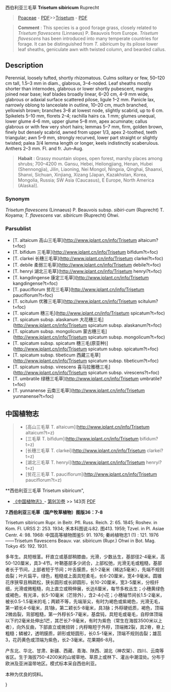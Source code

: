西伯利亚三毛草 **Trisetum sibiricum** Ruprecht

> [Poaceae](http://www.iplant.cn/info/Poaceae?t=foc) - [PDF](http://www.iplant.cn/foc/pdf/Poaceae.pdf)>>[Trisetum](http://www.iplant.cn/info/Trisetum?t=foc) - [PDF](http://www.iplant.cn/foc/pdf/Trisetum.pdf)


> **Comment** : 
> This species is a good forage grass, closely related to *Trisetum flavescens* (Linnaeus) P. Beauvois from Europe. *Trisetum flavescens* has been introduced into many temperate countries for forage. It can be distinguished from *T. sibiricum* by its pilose lower leaf sheaths, geniculate awn with twisted column, and bearded callus.

## Description

Perennial, loosely tufted, shortly rhizomatous. Culms solitary or few, 50–120 cm tall, 1.5–3 mm in diam., glabrous, 3–4-noded. Leaf sheaths mostly shorter than internodes, glabrous or lower shortly pubescent, margins joined near base; leaf blades broadly linear, 6–20 cm, 4–9 mm wide, glabrous or adaxial surface scattered pilose, ligule 1–2 mm. Panicle lax, narrowly oblong to lanceolate in outline, 10–20 cm, much branched, yellowish brown; branches 3–8 at lowest node, slightly scabrid, up to 6 cm. Spikelets 5–10 mm, florets 2–4; rachilla hairs ca. 1 mm; glumes unequal, lower glume 4–6 mm, upper glume 5–8 mm, apex acuminate; callus glabrous or with few very short hairs; lemmas 5–7 mm, firm, golden brown, finely but densely scabrid, awned from upper 1/3, apex 2-toothed, teeth triangular; awn 5–9 mm, strongly recurved, lower part straight or slightly twisted; palea 3/4 lemma length or longer, keels indistinctly scaberulous. Anthers 2–3 mm. Fl. and fr. Jun–Aug.


> **Habait** : 
> Grassy mountain slopes, open forest, marshy places among shrubs; 700–4200 m. Gansu, Hebei, Heilongjiang, Henan, Hubei (Shennongjia), Jilin, Liaoning, Nei Mongol, Ningxia, Qinghai, Shaanxi, Shanxi, Sichuan, Xinjiang, Xizang [Japan, Kazakhstan, Korea, Mongolia, Russia; SW Asia (Caucasus), E Europe, North America (Alaska)].

### Synonym
*Trisetum flavescens* (Linnaeus) P. Beauvois subsp. *sibiri-cum* (Ruprecht) T. Koyama; *T. flavescens* var. *sibiricum* (Ruprecht) Ohwi.



### Parsublist

* [T.  altaicum  高山三毛草](http://www.iplant.cn/info/Trisetum altaicum?t=foc)
* [T.  bifidum  三毛草](http://www.iplant.cn/info/Trisetum bifidum?t=foc)
* [T.  clarkei  长穗三毛草](http://www.iplant.cn/info/Trisetum clarkei?t=foc)
* [T.  debile  柔弱三毛草](http://www.iplant.cn/info/Trisetum debile?t=foc)
* [T.  henryi  湖北三毛草](http://www.iplant.cn/info/Trisetum henryi?t=foc)
* [T.  kangdingense  康定三毛草](http://www.iplant.cn/info/Trisetum kangdingense?t=foc)
* [T.  pauciflorum  贫花三毛草](http://www.iplant.cn/info/Trisetum pauciflorum?t=foc)
* [T.  scitulum  优雅三毛草](http://www.iplant.cn/info/Trisetum scitulum?t=foc)
* [T.  spicatum  穗三毛](http://www.iplant.cn/info/Trisetum spicatum?t=foc)
* [T.  spicatum subsp. alaskanum  大花穗三毛](http://www.iplant.cn/info/Trisetum spicatum subsp. alaskanum?t=foc)
* [T.  spicatum subsp. mongolicum  蒙古穗三毛](http://www.iplant.cn/info/Trisetum spicatum subsp. mongolicum?t=foc)
* [T.  spicatum subsp. spicatum  穗三毛(原亚种)](http://www.iplant.cn/info/Trisetum spicatum subsp. spicatum?t=foc)
* [T.  spicatum subsp. tibeticum  西藏三毛草](http://www.iplant.cn/info/Trisetum spicatum subsp. tibeticum?t=foc)
* [T.  spicatum subsp. virescens  喜马拉雅穗三毛](http://www.iplant.cn/info/Trisetum spicatum subsp. virescens?t=foc)
* [T.  umbratile  绿穗三毛草](http://www.iplant.cn/info/Trisetum umbratile?t=foc)
* [T.  yunnanense  云南三毛草](http://www.iplant.cn/info/Trisetum yunnanense?t=foc)


## 中国植物志

> * [高山三毛草  T.  altaicum](http://www.iplant.cn/info/Trisetum altaicum?t=z)
> * [三毛草  T.  bifidum](http://www.iplant.cn/info/Trisetum bifidum?t=z)
> * [长穗三毛草  T.  clarkei](http://www.iplant.cn/info/Trisetum clarkei?t=z)
> * [湖北三毛草  T.  henryi](http://www.iplant.cn/info/Trisetum henryi?t=z)
> * [贫花三毛草  T.  pauciflorum](http://www.iplant.cn/info/Trisetum pauciflorum?t=z)


**西伯利亚三毛草 Trisetum sibiricum",



* [《中国植物志》](http://www.iplant.cn/frps)- [第9(3)卷](http://www.iplant.cn/frps/vol/9(3)) >> 143页 [PDF](http://www.iplant.cn/frps/pdf/9(3)/143a.pdf)


**7.西伯利亚三毛草（国产牧草植物）图版36：7-8**

Trisetum sibiricum Rupr. in Beitr. Pfl. Russ. Reich. 2: 65. 1845; Roshev. in Kom. Fl. URSS 2: 253. 1934; 禾本科图说斗82. 图413. 1959; Tzvel. in Pl. Asiae Centr. 4: 98. 1968: 中国高等植物图鉴5: 91. 1976; 秦岭植物志1 (1) : 121. 1976——Trisetum flavescens Beauv. var. sibiricum (Rupr.) Ohwi in Bot. Mag. Tokyo 45: 192. 1931.

多年生。具短根茎。秆直立或基部稍膝曲，光滑，少数丛生，基部径2-4毫米，高50-120厘米，具3-4节。叶鞘基部多少闭合，上部松弛，光滑无毛或粗糙，基部者长于节间，上部者短于节间；叶舌膜质，长1-2毫米（稀达5毫米），先端不规则齿裂；叶片扁平，绿色，粗糙或上面具短柔毛，长6-20厘米，宽4-9毫米。圆锥花序狭窄且稍疏松，狭长圆形或长卵圆形，长10-20厘米，宽3-5厘米，分枝纤细，光滑或微粗糙，向上直立或稍伸展，长达6厘米，每节多枚丛生；小穗黄绿色或褐色，有光泽，长5-10毫米（芒除外），含2-4小花；小穗轴节间长1.5-2毫米，被长0.5-1.5毫米的毛；两颖不等，先端渐尖，有时为褐色或紫褐色，光滑无毛，第一颖长4-6毫米，具1脉，第二颖长5-8毫米，具3脉；外稃硬纸质，褐色，顶端2微齿裂，背部粗糙，第一外稃长5-7毫米，基盘钝，具短毛或毫毛，自稃体顶端以下约2毫米处伸出1芒，其芒长7-9毫米，有时为紫色（常生在海拔3500米以上者），向外反曲，下部直立或微扭转；内稃略短于外稃，顶端微2裂，具2脊，脊上粗糙；鳞被2，透明膜质，卵形或矩圆形，长0.5-1毫米，顶端不规则齿裂；雄蕊3，花药黄色或顶端为紫色，长2-3毫米。花果期6-8月。

产东北、华北、甘肃、新疆、西藏、青海、陕西、湖北（神农架）、四川、云南等省区。生于海拔750-4200米的山坡草地、草原上或林下、灌丛中潮湿处。分布于欧洲及亚洲温带地区。模式标本采自西伯利亚。

本种为优良的饲料。



}